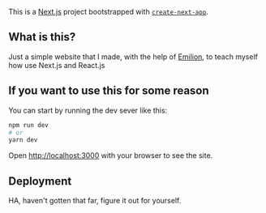 This is a [Next.js](https://nextjs.org/) project bootstrapped with [`create-next-app`](https://github.com/vercel/next.js/tree/canary/packages/create-next-app).

## What is this?

Just a simple website that I made, with the help of [Emilion](https://edgie.emilien.ca/), to teach myself how use Next.js and React.js

## If you want to use this for some reason

You can start by running the dev sever like this:

```bash
npm run dev
# or
yarn dev
```

Open [http://localhost:3000](http://localhost:3000) with your browser to see the site.

## Deployment

HA, haven't gotten that far, figure it out for yourself.
